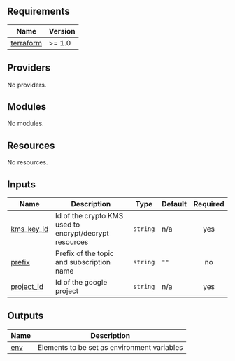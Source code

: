 <!-- BEGIN_TF_DOCS -->
## Requirements

| Name | Version |
|------|---------|
| <a name="requirement_terraform"></a> [terraform](#requirement\_terraform) | >= 1.0 |

## Providers

No providers.

## Modules

No modules.

## Resources

No resources.

## Inputs

| Name | Description | Type | Default | Required |
|------|-------------|------|---------|:--------:|
| <a name="input_kms_key_id"></a> [kms\_key\_id](#input\_kms\_key\_id) | Id of the crypto KMS used to encrypt/decrypt resources | `string` | n/a | yes |
| <a name="input_prefix"></a> [prefix](#input\_prefix) | Prefix of the topic and subscription name | `string` | `""` | no |
| <a name="input_project_id"></a> [project\_id](#input\_project\_id) | Id of the google project | `string` | n/a | yes |

## Outputs

| Name | Description |
|------|-------------|
| <a name="output_env"></a> [env](#output\_env) | Elements to be set as environment variables |
<!-- END_TF_DOCS -->